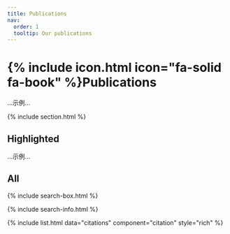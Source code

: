 ```yaml
---
title: Publications
nav:
  order: 1
  tooltip: Our publications
---
```


# {% include icon.html icon="fa-solid fa-book" %}Publications

...示例...

{% include section.html %}

## Highlighted

...示例...

## All

{% include search-box.html %}

{% include search-info.html %}

{% include list.html data="citations" component="citation" style="rich" %}
